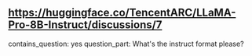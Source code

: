 ## https://huggingface.co/TencentARC/LLaMA-Pro-8B-Instruct/discussions/7

contains_question: yes
question_part: What's the instruct format please?